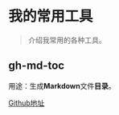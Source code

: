 # 我的常用工具

> 介绍我常用的各种工具。

## gh-md-toc

用途：生成**Markdown**文件**目录**。

[Github地址](https://github.com/ekalinin/github-markdown-toc)

